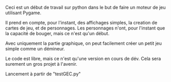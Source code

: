 Ceci est un début de travail sur python dans le but de faire un moteur de jeu utilisant Pygame.

Il prend en compte, pour l'instant, des affichages simples, la creation de cartes de jeu, et de personnages.
Les personnages n'ont, pour l'instant que la capacité de bouger, mais ce n'est qu'un début.

Avec uniquement la partie graphique, on peut facilement créer un petit jeu simple comme un démineur.


Le code est libre, mais ce n'est qu'une version en cours de dév. Cela sera surement un gros projet à l'avenir.

Lancement à partir de "testGEC.py"